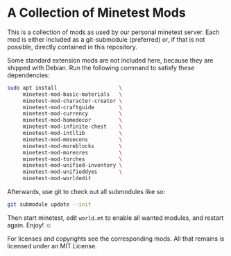 A Collection of Minetest Mods
=============================

This is a collection of mods as used by our personal minetest server.  Each mod
is either included as a git-submodule (preferred) or, if that is not possible,
directly contained in this repository.

Some standard extension mods are not included here, because they are shipped
with Debian.  Run the following command to satisfy these dependencies:

```sh
sudo apt install                    \
     minetest-mod-basic-materials   \
     minetest-mod-character-creator \
     minetest-mod-craftguide        \
     minetest-mod-currency          \
     minetest-mod-homedecor         \
     minetest-mod-infinite-chest    \
     minetest-mod-intllib           \
     minetest-mod-mesecons          \
     minetest-mod-moreblocks        \
     minetest-mod-moreores          \
     minetest-mod-torches           \
     minetest-mod-unified-inventory \
     minetest-mod-unifieddyes       \
     minetest-mod-worldedit
```

Afterwards, use git to check out all submodules like so:

```sh
git submodule update --init
```

Then start minetest, edit `world.mt` to enable all wanted modules, and restart
again.  Enjoy! ☺

For licenses and copyrights see the corresponding mods.  All that remains is
licensed under an MIT License.

